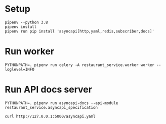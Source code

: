 # Setup
```
pipenv --python 3.8
pipenv install
pipenv run pip install 'asyncapi[http,yaml,redis,subscriber,docs]'
```

# Run worker
```
PYTHONPATH=. pipenv run celery -A restaurant_service.worker worker --loglevel=INFO
```

# Run API docs server 
```
PYTHONPATH=. pipenv run asyncapi-docs --api-module restaurant_service.asyncapi_specification

curl http://127.0.0.1:5000/asyncapi.yaml
```
